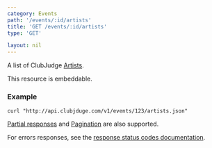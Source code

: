 ```yaml
---
category: Events
path: '/events/:id/artists'
title: 'GET /events/:id/artists'
type: 'GET'

layout: nil
---
```


A list of ClubJudge [Artists](#artist-model).

This resource is embeddable.

### Example

```
curl "http://api.clubjduge.com/v1/events/123/artists.json"
```

[Partial responses](#partial-responses) and [Pagination](#pagination) are also supported.

For errors responses, see the [response status codes documentation](#response-status-codes).
